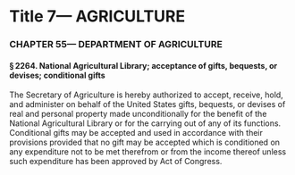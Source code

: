 
# Title 7— AGRICULTURE
### CHAPTER 55— DEPARTMENT OF AGRICULTURE
#### § 2264. National Agricultural Library; acceptance of gifts, bequests, or devises; conditional gifts

The Secretary of Agriculture is hereby authorized to accept, receive, hold, and administer on behalf of the United States gifts, bequests, or devises of real and personal property made unconditionally for the benefit of the National Agricultural Library or for the carrying out of any of its functions. Conditional gifts may be accepted and used in accordance with their provisions provided that no gift may be accepted which is conditioned on any expenditure not to be met therefrom or from the income thereof unless such expenditure has been approved by Act of Congress.
